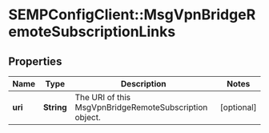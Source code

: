 # SEMPConfigClient::MsgVpnBridgeRemoteSubscriptionLinks

## Properties
Name | Type | Description | Notes
------------ | ------------- | ------------- | -------------
**uri** | **String** | The URI of this MsgVpnBridgeRemoteSubscription object. | [optional] 


